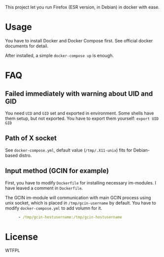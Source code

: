 This project let you run Firefox (ESR version, in Debian) in docker with ease.

# Usage

You have to install Docker and Docker Compose first. See official docker documents for detail.

After installed, a simple `docker-compose up` is enough.

# FAQ

## Failed immediately with warning about UID and GID

You need `UID` and `GID` set and exported in environment. Some shells have them setup, but not exported. You have to export them yourself: `export UID GID`

## Path of X socket

See `docker-compose.yml`, default value (`/tmp/.X11-unix`) fits for Debian-based distro.

## Input method (GCIN for example)

First, you have to modify `Dockerfile` for installing necessary im-modules. I have leaved a comment in `Dockerfile`.

The GCIN im-module will communication with main GCIN process using unix socket, which is placed in `/tmp/gcin-username` by default. You have to modify `docker-compose.yml` to add volumn for it.

```yml
      - /tmp/gcin-hostusername:/tmp/gcin-hostusername
```

# License

WTFPL
